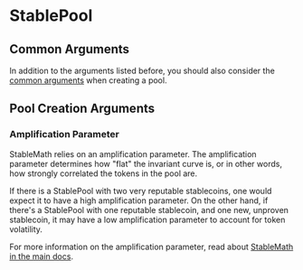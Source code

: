 # StablePool

## Common Arguments

In addition to the arguments listed before, you should also consider the [common arguments](./#common-arguments) when creating a pool.&#x20;

## Pool Creation Arguments

### Amplification Parameter

StableMath relies on an amplification parameter. The amplification parameter determines how "flat" the invariant curve is, or in other words, how strongly correlated the tokens in the pool are.&#x20;

If there is a StablePool with two very reputable stablecoins, one would expect it to have a high amplification parameter. On the other hand, if there's a StablePool with one reputable stablecoin, and one new, unproven stablecoin, it may have a low amplification parameter to account for token volatility.&#x20;

For more information on the amplification parameter, read about [StableMath in the main docs](https://docs.balancer.fi/concepts/math/stable-math).&#x20;
